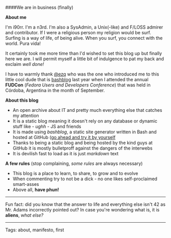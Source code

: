 ####We are in business (finally)

**About me**

I'm i90rr. I'm a n3rd. I'm also a SysAdmin, a Unix(-like) and F/LOSS admirer and contributor. If I were a religious person my religion would be surf. Surfing is a way of life, of being alive. When you surf, you connect with the world. Pura vida!

It certainly took me more time than I'd wished to set this blog up but finally here we are. I will permit myself a little bit of indulgence to pat my back and exclaim *well done!*

I have to warmly thank [@ezq](https://cardinali.org "Ezequiel Cardinali") who was the one who introduced me to this little cool dude that is [bashblog](https://github.com/cfenollosa/bashblog) last year when I attended the annual **FUDCon** (*Fedora Users and Developers Conference*) that was held in Córdoba, Argentina in the month of September.

**About this blog**

* An open archive about IT and pretty much everything else that catches my attention
* It is a static blog meaning it doesn't rely on any database or dynamic stuff like - *ughh* - JS and friends
* It is made using *bashblog*, a static site generator written in Bash and hosted at GitHub ([go ahead and try it by yourself](https://pages.github.com "GitHub Pages")
* Thanks to being a static blog and being hosted by the kind guys at GitHub it is mostly bulletproff against the dangers of the interwebs
* It is devilish fast to load as it is just *markdown* text

**A few rules** (stop complaining, *some rules* are always necessary)

* This blog is a place to learn, to share, to grow and to evolve
* When commenting try to not be a dick - no one likes self-proclaimed smart-asses
* Above all, **have phun!**

***
Fun fact: did you know that the answer to life and everything else isn't 42 as Mr. Adams incorrectly pointed out? In case you're wondering what is, it is **aliens**, *what else?*
***

Tags: about, manifesto, first
